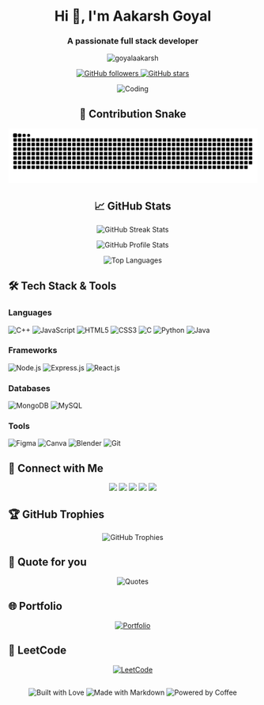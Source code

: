 <h1 align="center">Hi 👋, I'm Aakarsh Goyal</h1>
<h3 align="center">A passionate full stack developer</h3>

<p align="center">
  <img src="https://komarev.com/ghpvc/?username=goyalaakarsh&label=Profile%20views&color=0e75b6&style=flat" alt="goyalaakarsh" />
</p>

<p align="center">
  <a href="https://github.com/goyalaakarsh?tab=followers">
    <img src="https://img.shields.io/github/followers/goyalaakarsh?label=Followers&style=social" alt="GitHub followers" />
  </a>
  <a href="https://github.com/goyalaakarsh">
    <img src="https://img.shields.io/github/stars/goyalaakarsh?label=Stars&style=social" alt="GitHub stars" />
  </a>
</p>

<p align="center">
  <img src="https://user-images.githubusercontent.com/55564866/129572054-2d4a217e-07d7-4dd1-80e7-4b5d3ed4b981.gif" alt="Coding" width="400" />
</p>

<h2 align="center"> 🐍 Contribution Snake</h2>
<p align="center">
  <img src="https://github.com/Platane/snk/raw/output/github-contribution-grid-snake.svg" alt="snake animation" />
</p>

<h2 align="center"> 📈 GitHub Stats</h2>
<p align="center">
  <img src="https://github-readme-streak-stats.herokuapp.com/?user=goyalaakarsh&theme=dark" alt="GitHub Streak Stats" />
</p>
<p align="center">
  <img src="https://github-readme-stats.vercel.app/api?username=goyalaakarsh&show_icons=true&theme=dark" alt="GitHub Profile Stats" />
</p>
<p align="center">
  <img src="https://github-readme-stats.vercel.app/api/top-langs/?username=goyalaakarsh&layout=compact&theme=dark" alt="Top Languages" />
</p>

## 🛠 Tech Stack & Tools

### Languages

![C++](https://img.shields.io/badge/c++-%2300599C.svg?&style=for-the-badge&logo=c%2B%2B&logoColor=white)
![JavaScript](https://img.shields.io/badge/javascript-%23323330.svg?&style=for-the-badge&logo=javascript&logoColor=%23F7DF1E)
![HTML5](https://img.shields.io/badge/html5-%23E34F26.svg?&style=for-the-badge&logo=html5&logoColor=white)
![CSS3](https://img.shields.io/badge/css3-%231572B6.svg?&style=for-the-badge&logo=css3&logoColor=white)
![C](https://img.shields.io/badge/c-%2300599C.svg?&style=for-the-badge&logo=c&logoColor=white)
![Python](https://img.shields.io/badge/python-%2314354C.svg?&style=for-the-badge&logo=python&logoColor=%23FFD43B)
![Java](https://img.shields.io/badge/java-%23ED8B00.svg?&style=for-the-badge&logo=java&logoColor=white)

### Frameworks

![Node.js](https://img.shields.io/badge/node.js-%2343853D.svg?&style=for-the-badge&logo=node.js&logoColor=white)
![Express.js](https://img.shields.io/badge/express.js-%23404d59.svg?&style=for-the-badge)
![React.js](https://img.shields.io/badge/react-%2320232a.svg?&style=for-the-badge&logo=react&logoColor=%2361DAFB)

### Databases

![MongoDB](https://img.shields.io/badge/mongodb-%234ea94b.svg?&style=for-the-badge&logo=mongodb&logoColor=white)
![MySQL](https://img.shields.io/badge/mysql-%2300f.svg?&style=for-the-badge&logo=mysql&logoColor=white)

### Tools

![Figma](https://img.shields.io/badge/figma-%23F24E1E.svg?&style=for-the-badge&logo=figma&logoColor=white)
![Canva](https://img.shields.io/badge/canva-%2300C4CC.svg?&style=for-the-badge&logo=canva&logoColor=white)
![Blender](https://img.shields.io/badge/blender-%23F5792A.svg?&style=for-the-badge&logo=blender&logoColor=white)
![Git](https://img.shields.io/badge/git-%23F05033.svg?&style=for-the-badge&logo=git&logoColor=white)

## 📧 Connect with Me

<p align="center">
  <a href="mailto:aakarshgoyal23@gmail.com.com"><img src="https://img.shields.io/badge/Gmail-D14836?style=for-the-badge&logo=gmail&logoColor=white"></a>
  <a href="https://www.linkedin.com/in/goyalaakarsh/"><img src="https://img.shields.io/badge/LinkedIn-0077B5?style=for-the-badge&logo=linkedin&logoColor=white"></a>
  <a href="https://www.instagram.com/aakarshgoyall/"><img src="https://img.shields.io/badge/Instagram-E4405F?style=for-the-badge&logo=instagram&logoColor=white"></a>
  <a href="https://github.com/goyalaakarsh"><img src="https://img.shields.io/badge/GitHub-181717?style=for-the-badge&logo=github&logoColor=white"></a>
  <a href="https://discordapp.com/users/aakarshgoyal/"><img src="https://img.shields.io/badge/Discord-7289DA?style=for-the-badge&logo=discord&logoColor=white"></a>
</p>

## 🏆 GitHub Trophies

<p align="center">
  <img src="https://github-profile-trophy.vercel.app/?username=goyalaakarsh&theme=darkhub" alt="GitHub Trophies" />
</p>

## 💬 Quote for you

<p align="center">
  <img src="https://quotes-github-readme.vercel.app/api?type=horizontal&theme=dark" alt="Quotes" />
</p>

## 🌐 Portfolio

<p align="center">
  <a href="https://aakarshgoyal.vercel.app/" target="_blank">
    <img src="https://img.shields.io/badge/Portfolio-0A0A0A?style=for-the-badge&logo=google-chrome&logoColor=white" alt="Portfolio">
  </a>
</p>

## 📝 LeetCode

<p align="center">
  <a href="https://leetcode.com/goyalaakarsh/" target="_blank">
    <img src="https://img.shields.io/badge/LeetCode-FFA116?style=for-the-badge&logo=leetcode&logoColor=white" alt="LeetCode">
  </a>
</p>

## 

<p align="center">
  <img src="https://forthebadge.com/images/badges/built-with-love.svg" alt="Built with Love">
  <img src="https://forthebadge.com/images/badges/made-with-markdown.svg" alt="Made with Markdown">
  <img src="https://forthebadge.com/images/badges/powered-by-coffee.svg" alt="Powered by Coffee">
</p>
